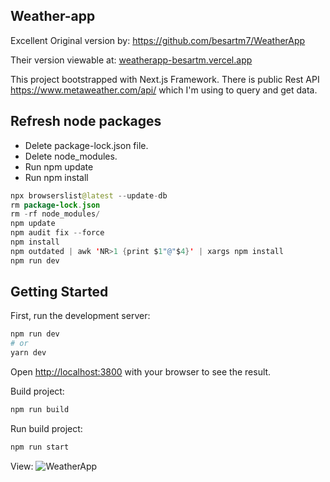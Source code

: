 ## Weather-app 

Excellent Original version by: https://github.com/besartm7/WeatherApp

Their version viewable at: [weatherapp-besartm.vercel.app](https://weatherapp-besartm.vercel.app/) 

This project bootstrapped with Next.js Framework.
There is public Rest API https://www.metaweather.com/api/ which I'm using to query and get data.

## Refresh node packages

- Delete package-lock.json file.
- Delete node_modules.
- Run npm update
- Run npm install

```java
npx browserslist@latest --update-db
rm package-lock.json 
rm -rf node_modules/
npm update
npm audit fix --force
npm install
npm outdated | awk 'NR>1 {print $1"@"$4}' | xargs npm install
npm run dev
```


## Getting Started

First, run the development server:

```bash
npm run dev
# or
yarn dev
```

Open [http://localhost:3800](http://localhost:3800) with your browser to see the result.

Build project:

```bash
npm run build
```
Run build project:
```bash
npm run start
```
View:
![WeatherApp](https://i.pinimg.com/originals/7c/8f/8d/7c8f8d6c1d31299983169c717250ee9c.png "WeatherApp")
